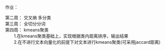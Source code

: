 作业：

第二周： 交叉熵 多分类  
第三周： 全切分分词  
第四周： kmeans聚类  
&emsp;&emsp;1.在kmeans聚类基础上，实现根据类内距离排序，输出结果  
&emsp;&emsp;2.在不进行文本向量化的前提下对文本进行kmeans聚类(可采用jaccard距离)  
